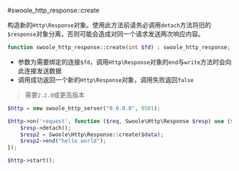 #swoole_http_response::create

构造新的`Http\Response`对象。使用此方法前请务必调用`detach`方法将旧的`$response`对象分离，否则可能会造成对同一个请求发送两次响应内容。

```php
function swoole_http_response::create(int $fd) : swoole_http_response;
```

* 参数为需要绑定的连接`$fd`，调用`Http\Response`对象的`end`与`write`方法时会向此连接发送数据
* 调用成功返回一个新的`Http\Response`对象，调用失败返回`false`

> 需要`2.2.0`或更高版本

```php
$http = new swoole_http_server("0.0.0.0", 9501);

$http->on('request', function ($req, Swoole\Http\Response $resp) use ($http) {
    $resp->detach();
    $resp2 = Swoole\Http\Response::create($data);
    $resp2->end("hello world");
});

$http->start();
```